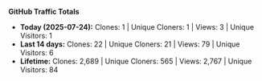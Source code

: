 
**GitHub Traffic Totals**

- **Today (2025-07-24):** Clones: 1 | Unique Cloners: 1 | Views: 3 | Unique Visitors: 1
- **Last 14 days:** Clones: 22 | Unique Cloners: 21 | Views: 79 | Unique Visitors: 6
- **Lifetime:** Clones: 2,689 | Unique Cloners: 565 | Views: 2,767 | Unique Visitors: 84
